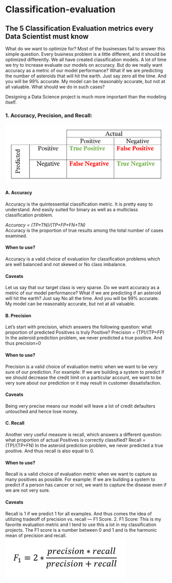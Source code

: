 # Classification-evaluation
## The 5 Classification Evaluation metrics every Data Scientist must know
What do we want to optimize for? Most of the businesses fail to answer this simple question.
Every business problem is a little different, and it should be optimized differently.
We all have created classification models. A lot of time we try to increase evaluate our models on accuracy. But do we really want accuracy as a metric of our model performance?
What if we are predicting the number of asteroids that will hit the earth.
Just say zero all the time. And you will be 99% accurate. My model can be reasonably accurate, but not at all valuable. What should we do in such cases?

Designing a Data Science project is much more important than the modeling itself.

### 1. Accuracy, Precision, and Recall:
![](<confusion matrix.png>)

#### A. Accuracy
Accuracy is the quintessential classification metric. It is pretty easy to understand. And easily suited for binary as well as a multiclass classification problem.

*Accuracy = (TP+TN)/(TP+FP+FN+TN)*  
Accuracy is the proportion of true results among the total number of cases examined.

#### When to use?
Accuracy is a valid choice of evaluation for classification problems which are well balanced and not skewed or No class imbalance.  
#### Caveats
Let us say that our target class is very sparse. Do we want accuracy as a metric of our model performance? What if we are predicting if an asteroid will hit the earth? Just say No all the time. And you will be 99% accurate. My model can be reasonably accurate, but not at all valuable.  
#### B. Precision
Let’s start with precision, which answers the following question: what proportion of predicted Positives is truly Positive?
Precision = (TP)/(TP+FP)
In the asteroid prediction problem, we never predicted a true positive.
And thus precision=0
#### When to use?
Precision is a valid choice of evaluation metric when we want to be very sure of our prediction. For example: If we are building a system to predict if we should decrease the credit limit on a particular account, we want to be very sure about our prediction or it may result in customer dissatisfaction.
#### Caveats
Being very precise means our model will leave a lot of credit defaulters untouched and hence lose money.
#### C. Recall
Another very useful measure is recall, which answers a different question: what proportion of actual Positives is correctly classified?
Recall = (TP)/(TP+FN)
In the asteroid prediction problem, we never predicted a true positive.
And thus recall is also equal to 0.
#### When to use?
Recall is a valid choice of evaluation metric when we want to capture as many positives as possible. For example: If we are building a system to predict if a person has cancer or not, we want to capture the disease even if we are not very sure.
#### Caveats
Recall is 1 if we predict 1 for all examples.
And thus comes the idea of utilizing tradeoff of precision vs. recall — F1 Score.
2. F1 Score:
This is my favorite evaluation metric and I tend to use this a lot in my classification projects.
The F1 score is a number between 0 and 1 and is the harmonic mean of precision and recall.
![](<f1score.png>)
